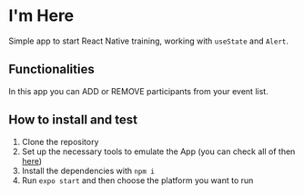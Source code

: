 # I'm Here

Simple app to start React Native training, working with ``useState`` and ``Alert``.

## Functionalities

In this app you can ADD or REMOVE participants from your event list.

## How to install and test

1. Clone the repository
2. Set up the necessary tools to emulate the App (you can check all of then [here](https://react-native.rocketseat.dev))
3. Install the dependencies with ``npm i``
4. Run ``expo start`` and then choose the platform you want to run